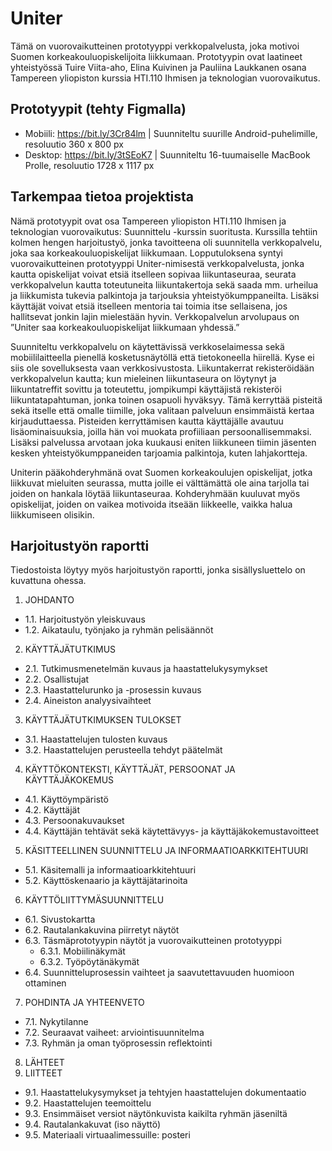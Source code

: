 # Uniter
Tämä on vuorovaikutteinen prototyyppi verkkopalvelusta, joka motivoi Suomen korkeakouluopiskelijoita liikkumaan. Prototyypin ovat laatineet yhteistyössä Tuire Viita-aho, Elina Kuivinen ja Pauliina Laukkanen osana Tampereen yliopiston kurssia HTI.110 Ihmisen ja teknologian vuorovaikutus. 

## Prototyypit (tehty Figmalla)
- Mobiili: https://bit.ly/3Cr84lm | Suunniteltu suurille Android-puhelimille, resoluutio 360 x 800 px
- Desktop: https://bit.ly/3tSEoK7 | Suunniteltu 16-tuumaiselle MacBook Prolle, resoluutio 1728 x 1117 px

## Tarkempaa tietoa projektista
Nämä prototyypit ovat osa Tampereen yliopiston HTI.110 Ihmisen ja teknologian vuorovaikutus: Suunnittelu -kurssin suoritusta. Kurssilla tehtiin kolmen hengen harjoitustyö, jonka tavoitteena oli suunnitella verkkopalvelu, joka saa korkeakouluopiskelijat liikkumaan. Lopputuloksena syntyi vuorovaikutteinen prototyyppi Uniter-nimisestä verkkopalvelusta, jonka kautta opiskelijat voivat etsiä itselleen sopivaa liikuntaseuraa, seurata verkkopalvelun kautta toteutuneita liikuntakertoja sekä saada mm. urheilua ja liikkumista tukevia palkintoja ja tarjouksia yhteistyökumppaneilta. Lisäksi käyttäjät voivat etsiä itselleen mentoria tai toimia itse sellaisena, jos hallitsevat jonkin lajin mielestään hyvin. Verkkopalvelun arvolupaus on ”Uniter saa korkeakouluopiskelijat liikkumaan yhdessä.”

Suunniteltu verkkopalvelu on käytettävissä verkkoselaimessa sekä mobiililaitteella pienellä kosketusnäytöllä että tietokoneella hiirellä. Kyse ei siis ole sovelluksesta vaan verkkosivustosta. Liikuntakerrat rekisteröidään verkkopalvelun kautta; kun mieleinen liikuntaseura on löytynyt ja liikuntatreffit sovittu ja toteutettu, jompikumpi käyttäjistä rekisteröi liikuntatapahtuman, jonka toinen osapuoli hyväksyy. Tämä kerryttää pisteitä sekä itselle että omalle tiimille, joka valitaan palveluun ensimmäistä kertaa kirjauduttaessa. Pisteiden kerryttämisen kautta käyttäjälle avautuu lisäominaisuuksia, joilla hän voi muokata profiiliaan persoonallisemmaksi. Lisäksi palvelussa arvotaan joka kuukausi eniten liikkuneen tiimin jäsenten kesken yhteistyökumppaneiden tarjoamia palkintoja, kuten lahjakortteja.

Uniterin pääkohderyhmänä ovat Suomen korkeakoulujen opiskelijat, jotka liikkuvat mieluiten seurassa, mutta joille ei välttämättä ole aina tarjolla tai joiden on hankala löytää liikuntaseuraa. Kohderyhmään kuuluvat myös opiskelijat, joiden on vaikea motivoida itseään liikkeelle, vaikka halua liikkumiseen olisikin.

## Harjoitustyön raportti
Tiedostoista löytyy myös harjoitustyön raportti, jonka sisällysluettelo on kuvattuna ohessa.

1. JOHDANTO
  - 1.1.	Harjoitustyön yleiskuvaus
  - 1.2.	Aikataulu, työnjako ja ryhmän pelisäännöt
2. KÄYTTÄJÄTUTKIMUS
  - 2.1.  Tutkimusmenetelmän kuvaus ja haastattelukysymykset
  - 2.2.	Osallistujat
  - 2.3.	Haastattelurunko ja -prosessin kuvaus
  - 2.4.	Aineiston analyysivaihteet
3. KÄYTTÄJÄTUTKIMUKSEN TULOKSET
  - 3.1.	Haastattelujen tulosten kuvaus
  - 3.2.	Haastattelujen perusteella tehdyt päätelmät
4.	KÄYTTÖKONTEKSTI, KÄYTTÄJÄT, PERSOONAT JA KÄYTTÄJÄKOKEMUS
  - 4.1.	Käyttöympäristö
  - 4.2.	Käyttäjät
  - 4.3.	Persoonakuvaukset
  - 4.4.	Käyttäjän tehtävät sekä käytettävyys- ja käyttäjäkokemustavoitteet
5.	KÄSITTEELLINEN SUUNNITTELU JA INFORMAATIOARKKITEHTUURI
  - 5.1.	Käsitemalli ja informaatioarkkitehtuuri
  - 5.2.	Käyttöskenaario ja käyttäjätarinoita
6.	KÄYTTÖLIITTYMÄSUUNNITTELU
  - 6.1.	Sivustokartta
  - 6.2.	Rautalankakuvina piirretyt näytöt
  - 6.3.	Täsmäprototyypin näytöt ja vuorovaikutteinen prototyyppi
    - 6.3.1.	Mobiilinäkymät
    - 6.3.2.	Työpöytänäkymät
  - 6.4.	Suunnitteluprosessin vaihteet ja saavutettavuuden huomioon ottaminen
7.	POHDINTA JA YHTEENVETO
  - 7.1.	Nykytilanne
  - 7.2.	Seuraavat vaiheet: arviointisuunnitelma
  - 7.3.	Ryhmän ja oman työprosessin reflektointi
8.	LÄHTEET
9.	LIITTEET
  - 9.1.	Haastattelukysymykset ja tehtyjen haastattelujen dokumentaatio
  - 9.2.	Haastattelujen teemoittelu
  - 9.3.	Ensimmäiset versiot näytönkuvista kaikilta ryhmän jäseniltä
  - 9.4.	Rautalankakuvat (iso näyttö)
  - 9.5.	Materiaali virtuaalimessuille: posteri

